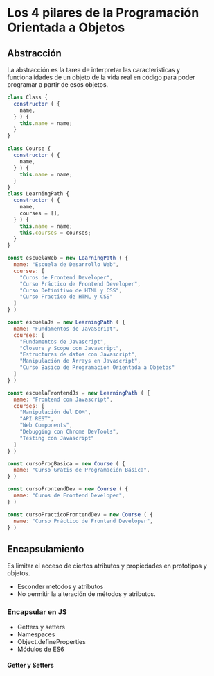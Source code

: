 # Los 4 pilares de la Programación Orientada a Objetos

## Abstracción

La abstracción es la tarea de interpretar las caracteristicas y funcionalidades de un objeto de la vida real en código para poder programar a partir de esos objetos.

```javascript
class Class {
  constructor ( {
    name,
  } ) {
    this.name = name;
  }
}

class Course {
  constructor ( {
    name,
  } ) {
    this.name = name;
  }
} 
class LearningPath {
  constructor ( {
    name,
    courses = [],
  } ) {
    this.name = name;
    this.courses = courses;
  }
}

const escuelaWeb = new LearningPath ( {
  name: "Escuela de Desarrollo Web",
  courses: [
    "Curos de Frontend Developer",
    "Curso Práctico de Frontend Developer",
    "Curso Definitivo de HTML y CSS",
    "Curso Practico de HTML y CSS"
  ]
} )

const escuelaJs = new LearningPath ( {
  name: "Fundamentos de JavaScript",
  courses: [
    "Fundamentos de Javascript",
    "Closure y Scope con Javascript",
    "Estructuras de datos con Javascript",
    "Manipulación de Arrays en Javascript",
    "Curso Basico de Programación Orientada a Objetos"
  ]
} )

const escuelaFrontendJs = new LearningPath ( {
  name: "Frontend con Javascript",
  courses: [
    "Manipulación del DOM",
    "API REST",
    "Web Components",
    "Debugging con Chrome DevTools",
    "Testing con Javascript"
  ]
} )

const cursoProgBasica = new Course ( {
  name: "Curso Gratis de Programación Básica",
} )

const cursoFrontendDev = new Course ( {
  name: "Curos de Frontend Developer",
} )

const cursoPracticoFrontendDev = new Course ( {
  name: "Curso Práctico de Frontend Developer",
} )

```

## Encapsulamiento

Es limitar el acceso de ciertos atributos y propiedades en prototipos y objetos.

- Esconder metodos y atributos
- No permitir la alteración de métodos y atributos.

### Encapsular en JS

- Getters y setters
- Namespaces
- Object.defineProperties
- Módulos de ES6

#### Getter y Setters
